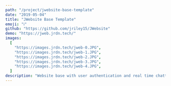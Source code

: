 ```yaml
---
path: "/project/jwebsite-base-template"
date: "2019-05-04"
title: "JWebsite Base Template"
emoji: "ℹ️"
github: "https://github.com/jriley15/JWebsite"
demo: "https://jweb.jrdn.tech/"
images:
  [
    "https://images.jrdn.tech/jweb-0.JPG",
    "https://images.jrdn.tech/jweb-1.JPG",
    "https://images.jrdn.tech/jweb-2.JPG",
    "https://images.jrdn.tech/jweb-3.JPG",
    "https://images.jrdn.tech/jweb-4.JPG",
  ]
description: "Website base with user authentication and real time chatting built with React and .Net core"
---
```

